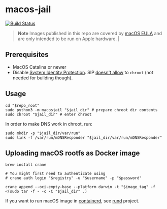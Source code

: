# macos-jail

[![Build Status](https://github.com/macOScontainers/macos-jail/workflows/CI/badge.svg?branch=master)](https://github.com/slonopotamus/macos-jail/actions?query=branch%3Amaster)

> **Note**
> Images published in this repo are covered by [macOS EULA](https://www.apple.com/legal/sla/) and are only intended to be run on Apple hardware. |

## Prerequisites

* MacOS Catalina or newer
* Disable [System Identity Protection](https://developer.apple.com/documentation/security/disabling_and_enabling_system_integrity_protection).
SIP [doesn't allow](https://github.com/containerd/containerd/discussions/5525#discussioncomment-2685649) to `chroot` (not needed for building though).

## Usage

```shell
cd "$repo_root"
sudo python3 -m macosjail "$jail_dir" # prepare chroot dir contents
sudo chroot "$jail_dir" # enter chroot
```

In order to make DNS work in chroot, run:

```shell
sudo mkdir -p "$jail_dir/var/run"
sudo link -f /var/run/mDNSResponder "$jail_dir/var/run/mDNSResponder"
```

## Uploading macOS rootfs as Docker image

```shell
brew install crane

# You might first need to authenticate using
# crane auth login "$registry" -u "$username" -p "$password"

crane append --oci-empty-base --platform darwin -t "$image_tag" -f <(sudo tar -f - -c -C "$jail_dir" .)
```

If you want to run macOS image in [containerd](https://containerd.io), see [rund](https://github.com/macOScontainers/rund) project.

